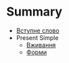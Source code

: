 # Summary

* [Вступне слово](README.md)
* Present Simple
   * [Вживання](1/vjivannya.md)
   * [Форми](1/formi.md)

